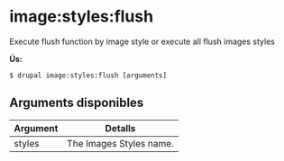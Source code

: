# image:styles:flush
Execute flush function by image style or execute all flush images styles

**Ús:**
```
$ drupal image:styles:flush [arguments]
```

## Arguments disponibles
Argument | Detalls
---------|-------------
styles | The Images Styles name.
